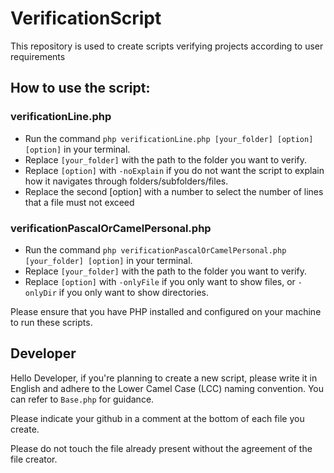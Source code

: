 # VerificationScript

This repository is used to create scripts verifying projects according to user requirements

## How to use the script:

### verificationLine.php
- Run the command `php verificationLine.php [your_folder] [option] [option]` in your terminal.
- Replace `[your_folder]` with the path to the folder you want to verify.
- Replace `[option]` with `-noExplain` if you do not want the script to explain how it navigates through folders/subfolders/files.
- Replace the second [option] with a number to select the number of lines that a file must not exceed

### verificationPascalOrCamelPersonal.php
- Run the command `php verificationPascalOrCamelPersonal.php [your_folder] [option]` in your terminal.
- Replace `[your_folder]` with the path to the folder you want to verify.
- Replace `[option]` with `-onlyFile` if you only want to show files, or `-onlyDir` if you only want to show directories.

Please ensure that you have PHP installed and configured on your machine to run these scripts.

## Developer

Hello Developer, if you're planning to create a new script, please write it in English and adhere to the Lower Camel Case (LCC) naming convention. You can refer to `Base.php` for guidance.

Please indicate your github in a comment at the bottom of each file you create.

Please do not touch the file already present without the agreement of the file creator.
